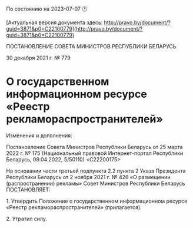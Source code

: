 По состоянию на 2023-07-07 &#x1F550;

[Актуальная версия документа здесь: http://pravo.by/document/?guid=3871&p0=C22100779](http://pravo.by/document/?guid=3871&p0=C22100779)

<p>ПОСТАНОВЛЕНИЕ СОВЕТА МИНИСТРОВ РЕСПУБЛИКИ БЕЛАРУСЬ</p>
<p>30 декабря 2021 г. № 779</p>
<h1>О государственном информационном ресурсе «Реестр рекламораспространителей»</h1>
<p>Изменения и дополнения:</p>
<p>Постановление Совета Министров Республики Беларусь от 25 марта 2022 г. № 175 (Национальный правовой Интернет-портал Республики Беларусь, 09.04.2022, 5/50110) &lt;C22200175&gt;</p>
<p></p>
<p>На основании части третьей подпункта 2.2 пункта 2 Указа Президента Республики Беларусь от 2 ноября 2021 г. № 426 «О размещении (распространении) рекламы» Совет Министров Республики Беларусь ПОСТАНОВЛЯЕТ:</p>
<p>1. Утвердить Положение о государственном информационном ресурсе «Реестр рекламораспространителей» (прилагается).</p>
<p>2. Утратил силу.</p>